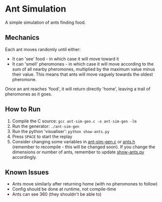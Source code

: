 # Ant Simulation
A simple simulation of ants finding food.

## Mechanics
Each ant moves randomly until either:
- It can 'see' food - in which case it will move toward it
- It can 'smell' pheromones - in which case it will move according to the sum of all nearby pheromones, multiplied by the maximum value minus their value.
  This means that ants will move vaguely towards the oldest pheromone.

Once an ant reaches 'food', it will return directly 'home', leaving a trail of pheromones as it goes.

## How to Run
1. Compile the C source: `gcc ant-sim-gen.c -o ant-sim-gen -lm`
2. Run the generator: `./ant-sim-gen`
3. Run the python 'visualiser': `python show-ants.py`
4. Press `SPACE` to start the replay
5. Consider changing some variables in [ant-sim-gen.c](./ant-sim-gen.c) or [ants.h](./ants.h) (remember to recompile - this will be changed soon).
   If you change the dimensions or number of ants, remember to update [show-ants.py](./show-ants.py) accordingly.

## Known Issues
- Ants move similarly after returning home (with no pheromones to follow)
- Config should be done at runtime, not compile-time
- Ants can see 360 (they shouldn't be able to)
